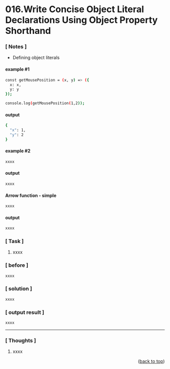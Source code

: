 <a name="topage"></a>

# 016.Write Concise Object Literal Declarations Using Object Property Shorthand

### [ Notes ]
  * Defining object literals

#### example #1

```sh
const getMousePosition = (x, y) => ({
  x: x,
  y: y
});

console.log(getMousePosition(1,2));
```

#### output
```sh
{
  "x": 1,
  "y": 2
}
```

#### example #2

```sh
xxxx
```

#### output
```sh
xxxx
```

#### Arrow function - simple

```sh
xxxx
```

#### output
```sh
xxxx
```

### [ Task ]
  1. xxxx


### [ before ]

```sh
xxxx
```

### [ solution ]

```sh
xxxx
```

### [ output result ]

```sh
xxxx
```

-----

### [ Thoughts ]

  1. xxxx
  

<p align="right">(<a href="#topage">back to top</a>)</p>
<br/>
<br/>
